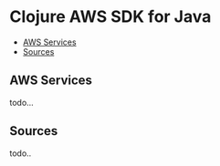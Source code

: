 # Clojure AWS SDK for Java

* [AWS Services](#aws-services)
* [Sources](#sources)

## AWS Services
todo...

## Sources
todo..
